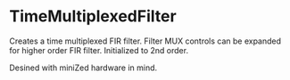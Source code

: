 # TimeMultiplexedFilter
Creates a time multiplexed FIR filter.  Filter MUX controls can be expanded for higher order FIR filter.  Initialized to 2nd order.

Desined with miniZed hardware in mind.
